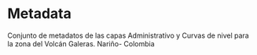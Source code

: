 # Metadata
Conjunto de metadatos de las capas Administrativo y Curvas de nivel para la zona del Volcán Galeras. Nariño- Colombia
